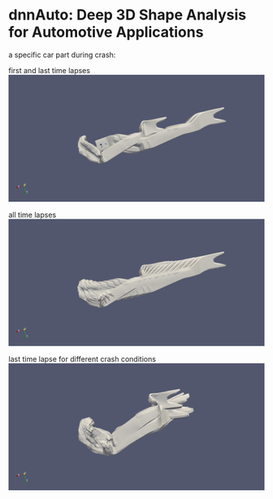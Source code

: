 # dnnAuto: Deep 3D Shape Analysis for Automotive Applications

a specific car part during crash:

first and last time lapses
![alt text](https://github.com/abbasloo/dnnAuto/blob/master/f001_S2000001(1&60).png)

all time lapses
![alt text](https://github.com/abbasloo/dnnAuto/blob/master/f001_S2000001.png)

last time lapse for different crash conditions
![alt text](https://github.com/abbasloo/dnnAuto/blob/master/S2000001_60.png)
